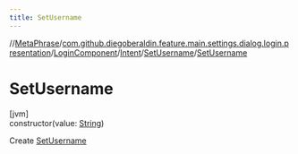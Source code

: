 ```yaml
---
title: SetUsername
---
```

//[MetaPhrase](../../../../../index.html)/[com.github.diegoberaldin.feature.main.settings.dialog.login.presentation](../../../index.html)/[LoginComponent](../../index.html)/[Intent](../index.html)/[SetUsername](index.html)/[SetUsername](-set-username.html)



# SetUsername



[jvm]\
constructor(value: [String](https://kotlinlang.org/api/latest/jvm/stdlib/kotlin/-string/index.html))



Create [SetUsername](index.html)





